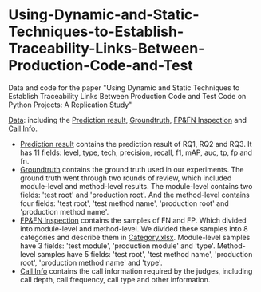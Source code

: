 # Using-Dynamic-and-Static-Techniques-to-Establish-Traceability-Links-Between-Production-Code-and-Test
Data and code for the paper "Using Dynamic and Static Techniques to Establish Traceability Links Between Production Code and Test Code on Python Projects: A Replication Study"

[Data](https://github.com/233Steven/Using-Dynamic-and-Static-Techniques-to-Establish-Traceability-Links-Between-Production-Code-and-Test/tree/main/data): including the [Prediction result](https://github.com/233Steven/Using-Dynamic-and-Static-Techniques-to-Establish-Traceability-Links-Between-Production-Code-and-Test/tree/main/data/Prediction%20Result), [Groundtruth](https://github.com/233Steven/Using-Dynamic-and-Static-Techniques-to-Establish-Traceability-Links-Between-Production-Code-and-Test/tree/main/data/Groundtruth), [FP&FN Inspection](https://github.com/233Steven/Using-Dynamic-and-Static-Techniques-to-Establish-Traceability-Links-Between-Production-Code-and-Test/tree/main/data/FP%26FN%20Inspection) and [Call Info](https://github.com/233Steven/Using-Dynamic-and-Static-Techniques-to-Establish-Traceability-Links-Between-Production-Code-and-Test/tree/main/data/Call%20Info).

  - [Prediction result](https://github.com/233Steven/Using-Dynamic-and-Static-Techniques-to-Establish-Traceability-Links-Between-Production-Code-and-Test/tree/main/data/Prediction%20Result) contains the prediction result of RQ1, RQ2 and RQ3. It has 11 fields: level, type, tech, precision, recall, f1, mAP, auc, tp, fp and fn.
  - [Groundtruth](https://github.com/233Steven/Using-Dynamic-and-Static-Techniques-to-Establish-Traceability-Links-Between-Production-Code-and-Test/tree/main/data/Groundtruth) contains the ground truth used in our experiments. The ground truth went through two rounds of review, which included module-level and method-level results. The module-level contains two fields: 'test root' and 'production root'. And the method-level contains four fields: 'test root', 'test method name', 'production root' and 'production method name'.
  - [FP&FN Inspection](https://github.com/233Steven/Using-Dynamic-and-Static-Techniques-to-Establish-Traceability-Links-Between-Production-Code-and-Test/tree/main/data/FP%26FN%20Inspection) contains the samples of FN and FP. Which divided into module-level and method-level. We divided these samples into 8 categories and describe them in [Category.xlsx](https://github.com/233Steven/Using-Dynamic-and-Static-Techniques-to-Establish-Traceability-Links-Between-Production-Code-and-Test/blob/main/data/FP%26FN%20Inspection/Category.xlsx). Module-level samples have 3 fields: 'test module', 'production module' and 'type'. Method-level samples have 5 fields: 'test root', 'test method name', 'production root', 'production method name' and 'type'.
  - [Call Info](https://github.com/233Steven/Using-Dynamic-and-Static-Techniques-to-Establish-Traceability-Links-Between-Production-Code-and-Test/tree/main/data/Call%20Info) contains the call information required by the judges, including call depth, call frequency, call type and other information.

